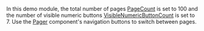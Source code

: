 In this demo module, the total number of pages [PageCount](https://docs.devexpress.com/Blazor/DevExpress.Blazor.DxPager.PageCount) is set to 100 and the number of visible numeric buttons [VisibleNumericButtonCount](https://docs.devexpress.com/Blazor/DevExpress.Blazor.DxPager.VisibleNumericButtonCount) is set to 7. Use the [Pager](https://docs.devexpress.com/Blazor/DevExpress.Blazor.DxPager) component's navigation buttons to switch between pages.

